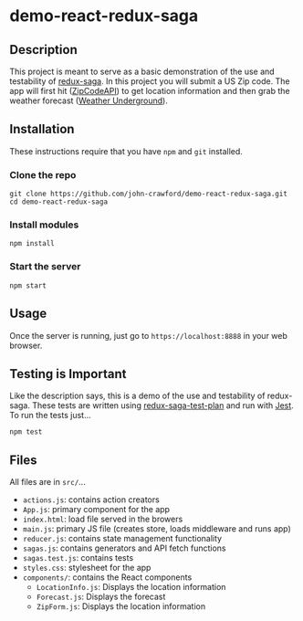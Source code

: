 # demo-react-redux-saga

## Description
This project is meant to serve as a basic demonstration of the use and testability of [redux-saga](https://github.com/redux-saga/redux-saga). In this project you will submit a US Zip code. The app will first hit ([ZipCodeAPI](http://www.zipcodeapi.com)) to get location information and then grab the weather forecast ([Weather Underground](https://www.wunderground.com/weather/api/)).

## Installation
These instructions require that you have `npm` and `git` installed.

### Clone the repo
```
git clone https://github.com/john-crawford/demo-react-redux-saga.git
cd demo-react-redux-saga
```

### Install modules
```
npm install
```

### Start the server
```
npm start
```

## Usage
Once the server is running, just go to `https://localhost:8888` in your web browser. 

## Testing is Important
Like the description says, this is a demo of the use and testability of redux-saga. These tests are written using [redux-saga-test-plan](https://github.com/jfairbank/redux-saga-test-plan) and run with [Jest](https://facebook.github.io/jest/). To run the tests just...
```
npm test
```

## Files
All files are in `src/`...

- `actions.js`: contains action creators
- `App.js`: primary component for the app
- `index.html`: load file served in the browers
- `main.js`: primary JS file (creates store, loads middleware and runs app)
- `reducer.js`: contains state management functionality
- `sagas.js`: contains generators and API fetch functions
- `sagas.test.js`: contains tests
- `styles.css`: stylesheet for the app
- `components/`: contains the React components 
  - `LocationInfo.js`: Displays the location information
  - `Forecast.js`: Displays the forecast
  - `ZipForm.js`: Displays the location information

